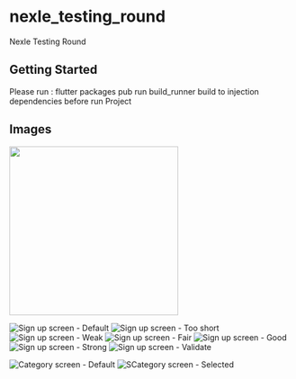 # nexle_testing_round

Nexle Testing Round

## Getting Started
Please run : flutter packages pub run build_runner build
to injection dependencies before run Project

## Images
<img src="Sing-up_screen_default.jpg" width="300">

![Sign up screen - Default](Sing-up_screen_default.jpg)
![Sign up screen - Too short](sign-up_screen_too_short.jpg)
![Sign up screen - Weak](sign-up_screen_weak.jpg)
![Sign up screen - Fair](sign-up_screen_fair.jpg)
![Sign up screen - Good](sign-up_screen_good.jpg)
![Sign up screen - Strong](sign-up_screen_strong.jpg)
![Sign up screen - Validate](sign-up_screen_validate.jpg)

![Category screen - Default](category_screen_default.jpg)
![SCategory screen - Selected](category_screen_selected.jpg)


